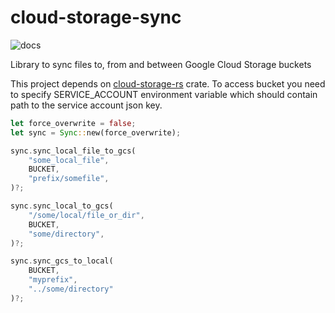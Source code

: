 # cloud-storage-sync

![docs](https://docs.rs/cloud-storage-sync/badge.svg)

Library to sync files to, from and between Google Cloud Storage buckets

This project depends on [cloud-storage-rs](https://github.com/ThouCheese/cloud-storage-rs.git) crate.
To access bucket you need to specify SERVICE_ACCOUNT environment variable which should contain path to the service account json key.

```rust
let force_overwrite = false;
let sync = Sync::new(force_overwrite);

sync.sync_local_file_to_gcs(
    "some_local_file",
    BUCKET,
    "prefix/somefile",
)?;

sync.sync_local_to_gcs(
    "/some/local/file_or_dir", 
    BUCKET,
    "some/directory",
)?;

sync.sync_gcs_to_local(
    BUCKET,
    "myprefix",
    "../some/directory"
)?;
```
